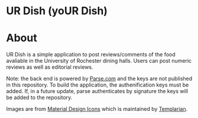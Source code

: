 # UR Dish (yoUR Dish)
About
=====
UR Dish is a simple application to post reviews/comments of the food avaliable in the University of Rochester dining halls. Users can post numeric reviews as well as editorial reviews. 

Note:
the back end is powered by [Parse.com](parse.com) and the keys are not published in this repository. To build the application, the authenification keys must be added. If, in a future update, parse authenticates by signature the keys will be added to the repository.

Images are from [Material Design Icons](http://materialdesignicons.com/) which is maintained by [Templarian](https://github.com/Templarian).
